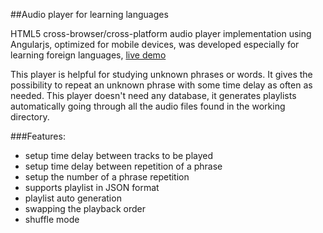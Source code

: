 ##Audio player for learning languages

HTML5 cross-browser/cross-platform audio player implementation using Angularjs, optimized for mobile devices, was developed especially for learning foreign languages, [live demo](http://goo.gl/s0u7jS)

This player is helpful for studying unknown phrases or words. It gives the possibility to repeat an unknown phrase with some time delay as often as needed. This player doesn't need any database, it generates playlists automatically going through all the audio files found in the working directory.

###Features:

+ setup time delay between tracks to be played
+ setup time delay between repetition of a phrase
+ setup the number of a phrase repetition
+ supports playlist in JSON format 
+ playlist auto generation
+ swapping the playback order
+ shuffle mode
